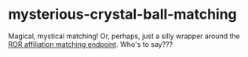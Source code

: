 # mysterious-crystal-ball-matching
Magical, mystical matching! Or, perhaps, just a silly wrapper around the [ROR affiliation matching endpoint](https://ror.readme.io/v2/docs/api-affiliation). Who's to say???
